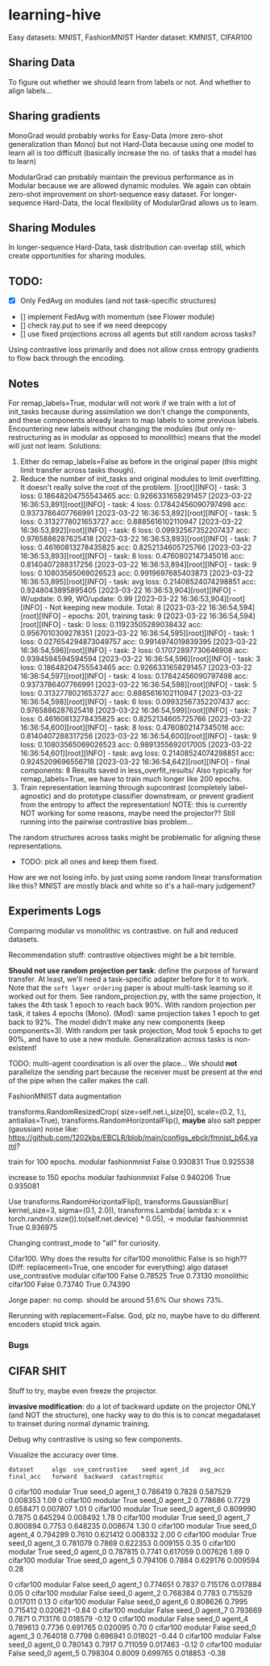 # learning-hive

Easy datasets: MNIST, FashionMNIST
Harder dataset: KMNIST, CIFAR100

## Sharing Data
To figure out whether we should learn from labels or not. And whether to align labels...

## Sharing gradients
MonoGrad would probably works for Easy-Data (more zero-shot
generalization than Mono) but not Hard-Data because
using one model to learn all is too difficult (basically increase the no. 
of tasks that a model has to learn)

ModularGrad can probably maintain the previous performance as in Modular because we
are allowed dynamic modules. We again can obtain zero-shot improvement on short-sequence easy dataset.
For longer-sequence Hard-Data, the local flexibility of ModularGrad allows us to learn.

## Sharing Modules
In longer-sequence Hard-Data, task distribution can overlap still, which create opportunities for sharing modules.


## TODO:
- [x] Only FedAvg on modules (and not task-specific structures)
- [] implement FedAvg with momentum (see Flower module)
- [] check ray.put to see if we need deepcopy
- [] use fixed projections across all agents but still random across tasks?

Using contrastive loss primarily and does not allow cross entropy gradients to flow
back through the encoding.

## Notes
For remap_labels=True, modular will not work if we train with a lot of init_tasks because during assimilation
we don't change the components, and these components already learn to map labels to some previous labels. Encountering
new labels without changing the modules (but only re-restructuring as in modular as opposed to monolithic) means that 
the model will just not learn.
Solutions:
1. Either do remap_labels=False as before in the original paper (this might limit transfer across tasks though).
2. Reduce the number of init_tasks and original modules to limit overfitting. It doesn't really solve the root of the problem.
][root][INFO] -         task: 3 loss: 0.18648204755543465       acc: 0.9266331658291457
[2023-03-22 16:36:53,891][root][INFO] -         task: 4 loss: 0.17842456090797498       acc: 0.9373786407766991
[2023-03-22 16:36:53,892][root][INFO] -         task: 5 loss: 0.3132778021653727        acc: 0.8885616102110947
[2023-03-22 16:36:53,892][root][INFO] -         task: 6 loss: 0.09932567352207437       acc: 0.9765886287625418
[2023-03-22 16:36:53,893][root][INFO] -         task: 7 loss: 0.46160813278435825       acc: 0.8252134605725766
[2023-03-22 16:36:53,893][root][INFO] -         task: 8 loss: 0.4760802147345016        acc: 0.8140407288317256
[2023-03-22 16:36:53,894][root][INFO] -         task: 9 loss: 0.10803565069026523       acc: 0.9919697685403873
[2023-03-22 16:36:53,895][root][INFO] -         task: avg       loss: 0.21408524074298851       acc: 0.9248043895895405
[2023-03-22 16:36:53,904][root][INFO] - W/update: 0.99, WO/update: 0.99
[2023-03-22 16:36:53,904][root][INFO] - Not keeping new module. Total: 8
[2023-03-22 16:36:54,594][root][INFO] - epochs: 201, training task: 9
[2023-03-22 16:36:54,594][root][INFO] -         task: 0 loss: 0.11923505289038432       acc: 0.9567010309278351
[2023-03-22 16:36:54,595][root][INFO] -         task: 1 loss: 0.027654294873049757      acc: 0.9914974019839395
[2023-03-22 16:36:54,596][root][INFO] -         task: 2 loss: 0.17072897730646908       acc: 0.9394594594594594
[2023-03-22 16:36:54,596][root][INFO] -         task: 3 loss: 0.18648204755543465       acc: 0.9266331658291457
[2023-03-22 16:36:54,597][root][INFO] -         task: 4 loss: 0.17842456090797498       acc: 0.9373786407766991
[2023-03-22 16:36:54,598][root][INFO] -         task: 5 loss: 0.3132778021653727        acc: 0.8885616102110947
[2023-03-22 16:36:54,598][root][INFO] -         task: 6 loss: 0.09932567352207437       acc: 0.9765886287625418
[2023-03-22 16:36:54,599][root][INFO] -         task: 7 loss: 0.46160813278435825       acc: 0.8252134605725766
[2023-03-22 16:36:54,600][root][INFO] -         task: 8 loss: 0.4760802147345016        acc: 0.8140407288317256
[2023-03-22 16:36:54,600][root][INFO] -         task: 9 loss: 0.10803565069026523       acc: 0.9891355692017005
[2023-03-22 16:36:54,601][root][INFO] -         task: avg       loss: 0.21408524074298851       acc: 0.9245209696556718
[2023-03-22 16:36:54,642][root][INFO] - final components: 8
Results saved in less_overfit_results/ Also typically for remap_labels=True, we have to train much longer like 200 epochs.
3. Train representation learning through supcontrast (completely label-agnostic) and do prototype classifier downstream, or prevent
gradient from the entropy to affect the representation!
NOTE: this is currently NOT working for some reasons, maybe need the projector??
Still running into the pairwise contrastive bias problem...


The random structures across tasks might be problematic for aligning these representations.
- TODO: pick all ones and keep them fixed.


How are we not losing info. by just using some random linear transformation like this? MNIST are mostly black and white so it's a hail-mary judgement?


## Experiments Logs
Comparing modular vs monolithic vs contrastive.
on full and reduced datasets.



Recommendation stuff: contrastive objectives might be a bit terrible.



__Should not use random projection per task__: define the purpose of forward transfer. At least, we'll need a task-specific 
adapter before for it to work. Note that the `soft layer ordering` paper is about multi-task learning so it worked out for them.
See random_projection.py, with the same projection, it takes the 4th task 1 epoch to reach back 90%. With random projection per task,
it takes 4 epochs (Mono). (Mod): same projection takes 1 epoch to get back to 92%. The model didn't make any new components (keep components=3). With random per task projection, Mod took 5 epochs to get 90%, and have to use a new module. Generalization across tasks is non-existent!





TODO: multi-agent coordination is all over the place...
We should **not** parallelize the sending part because the receiver must be present at the end of the pipe when the caller makes the call.




FashionMNIST data augmentation

transforms.RandomResizedCrop(
                    size=self.net.i_size[0], scale=(0.2, 1.), antialias=True),
transforms.RandomHorizontalFlip(),
__maybe__ also salt pepper (gaussian) noise like: https://github.com/1202kbs/EBCLR/blob/main/configs_ebclr/fmnist_b64.yaml?


train for 100 epochs.
modular     fashionmnist  False              0.930831
                          True               0.925538

increase to 150 epochs
modular     fashionmnist  False              0.940206
                          True               0.935081


Use 
transforms.RandomHorizontalFlip(),
transforms.GaussianBlur(
                        kernel_size=3, sigma=(0.1, 2.0)),
transforms.Lambda(
                lambda x: x + torch.randn(x.size()).to(self.net.device) * 0.05),
-> modular     fashionmnist  True               0.936975

Changing contrast_mode to "all" for curiosity.



Cifar100.
Why does the results for cifar100 monolithic False is so high??
(Diff: replacement=True, one encoder for everything)
algo        dataset   use_contrastive
modular     cifar100  False              0.78525
                      True               0.73130
monolithic  cifar100  False              0.73740
                      True               0.74390

Jorge paper: no comp. should be around 51.6%
Our shows 73%.

Rerunning with replacement=False.
God, plz no, maybe have to do different encoders stupid trick again.



### Bugs

## CIFAR SHIT

Stuff to try, maybe even freeze the projector.

__invasive modification__: do a lot of backward update on the projector ONLY (and NOT the 
structure), one hacky way to do this is to concat megadataset to trainset during normal dynamic training.

Debug why contrastive is using so few components.

Visualize the accuracy over time.


    dataset     algo  use_contrastive    seed agent_id   avg_acc  final_acc   forward  backward  catastrophic
0  cifar100  modular             True  seed_0  agent_1  0.786419     0.7828  0.587529  0.008353          1.09
0  cifar100  modular             True  seed_0  agent_2  0.778686     0.7729  0.658471  0.007807          1.01
0  cifar100  modular             True  seed_0  agent_6  0.809990     0.7875  0.645294  0.008492          1.78
0  cifar100  modular             True  seed_0  agent_7  0.800894     0.7753  0.648235  0.008674          1.30
0  cifar100  modular             True  seed_0  agent_4  0.794289     0.7610  0.621412  0.008332          2.00
0  cifar100  modular             True  seed_0  agent_3  0.781079     0.7869  0.622353  0.009155          0.35
0  cifar100  modular             True  seed_0  agent_0  0.787815     0.7741  0.617059  0.007626          1.69
0  cifar100  modular             True  seed_0  agent_5  0.794106     0.7884  0.629176  0.009594          0.28



0  cifar100     modular            False  seed_0  agent_1  0.774651     0.7837  0.715176  0.017884          0.05
0  cifar100     modular            False  seed_0  agent_2  0.768384     0.7783  0.715529  0.017011          0.13
0  cifar100     modular            False  seed_0  agent_6  0.808626     0.7995  0.715412  0.020621         -0.84
0  cifar100     modular            False  seed_0  agent_7  0.793669     0.7871  0.713176  0.018579         -0.12
0  cifar100     modular            False  seed_0  agent_4  0.789613     0.7736  0.691765  0.020095          0.70
0  cifar100     modular            False  seed_0  agent_3  0.764018     0.7798  0.696941  0.018021         -0.44
0  cifar100     modular            False  seed_0  agent_0  0.780143     0.7917  0.711059  0.017463         -0.12
0  cifar100     modular            False  seed_0  agent_5  0.798304     0.8009  0.699765  0.018853         -0.38


